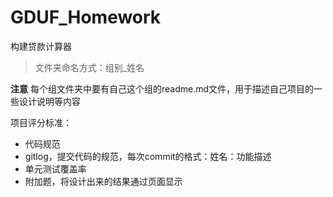 # GDUF_Homework

构建贷款计算器
> 文件夹命名方式：组别_姓名

**注意**
每个组文件夹中要有自己这个组的readme.md文件，用于描述自己项目的一些设计说明等内容


项目评分标准：
* 代码规范
* gitlog，提交代码的规范，每次commit的格式：姓名：功能描述
* 单元测试覆盖率
* 附加题，将设计出来的结果通过页面显示
